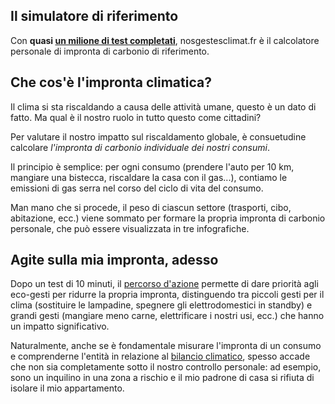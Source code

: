 ## Il simulatore di riferimento

Con **quasi [un milione di test completati](/stats)**,
nosgestesclimat.fr è il calcolatore personale di impronta di carbonio di
riferimento.

## Che cos'è l'impronta climatica?

Il clima si sta riscaldando a causa delle attività umane, questo è un
dato di fatto. Ma qual è il nostro ruolo in tutto questo come cittadini?

Per valutare il nostro impatto sul riscaldamento globale, è consuetudine
calcolare *l'impronta di carbonio individuale dei nostri consumi*.

Il principio è semplice: per ogni consumo (prendere l'auto per 10 km,
mangiare una bistecca, riscaldare la casa con il gas...), contiamo le
emissioni di gas serra nel corso del ciclo di vita del consumo.

Man mano che si procede, il peso di ciascun settore (trasporti, cibo,
abitazione, ecc.) viene sommato per formare la propria impronta di
carbonio personale, che può essere visualizzata in tre infografiche.

## Agite sulla mia impronta, adesso

Dopo un test di 10 minuti, il [percorso
d'azione](https://nosgestesclimat.fr/actions/liste) permette di dare
priorità agli eco-gesti per ridurre la propria impronta, distinguendo
tra piccoli gesti per il clima (sostituire le lampadine, spegnere gli
elettrodomestici in standby) e grandi gesti (mangiare meno carne,
elettrificare i nostri usi, ecc.) che hanno un impatto significativo.

Naturalmente, anche se è fondamentale misurare l'impronta di un consumo
e comprenderne l'entità in relazione al [bilancio
climatico](https://datagir.ademe.fr/blog/budget-empreinte-carbone-c-est-quoi/),
spesso accade che non sia completamente sotto il nostro controllo
personale: ad esempio, sono un inquilino in una zona a rischio e il mio
padrone di casa si rifiuta di isolare il mio appartamento.
